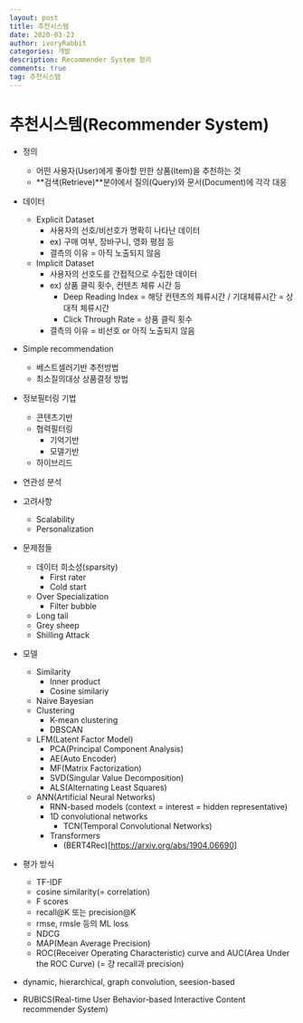 ```yaml
---
layout: post
title: 추천시스템
date: 2020-03-23
author: ivoryRabbit
categories: 개발
description: Recommender System 정리
comments: true
tag: 추천시스템
---
```


# 추천시스템(Recommender System)

- 정의
  - 어떤 사용자(User)에게 좋아할 만한 상품(Item)을 추천하는 것
  - **검색(Retrieve)**분야에서 질의(Query)와 문서(Document)에 각각 대응

- 데이터
  - Explicit Dataset
    - 사용자의 선호/비선호가 명확히 나타난 데이터
    - ex) 구매 여부, 장바구니, 영화 평점 등
    - 결측의 이유 = 아직 노출되지 않음
  - Implicit Dataset
    - 사용자의 선호도를 간접적으로 수집한 데이터
    - ex) 상품 클릭 횟수, 컨텐츠 체류 시간 등
      - Deep Reading Index = 해당 컨텐츠의 체류시간 / 기대체류시간 = 상대적 체류시간
      - Click Through Rate = 상품 클릭 횟수
    - 결측의 이유 = 비선호 or 아직 노출되지 않음
 
- Simple recommendation
  - 베스트셀러기반 추천방법
  - 최소질의대상 상품결정 방법
  
- 정보필터링 기법
  - 콘텐츠기반
  - 협력필터링
    - 기억기반
    - 모델기반
  - 하이브리드

- 연관성 분석
  
- 고려사항
  - Scalability
  - Personalization

- 문제점들
  - 데이터 희소성(sparsity)
    - First rater
    - Cold start
  - Over Specialization
    - Filter bubble
  - Long tail
  - Grey sheep
  - Shilling Attack
 
- 모델
  - Similarity
    - Inner product
    - Cosine similariy
  - Naive Bayesian
  - Clustering
    - K-mean clustering
    - DBSCAN
  - LFM(Latent Factor Model)
    - PCA(Principal Component Analysis)
    - AE(Auto Encoder)
    - MF(Matrix Factorization)
    - SVD(Singular Value Decomposition)
    - ALS(Alternating Least Squares)
  - ANN(Artificial Neural Networks)
    - RNN-based models (context = interest = hidden representative)      
    - 1D convolutional networks
      - TCN(Temporal Convolutional Networks)
    - Transformers
      - (BERT4Rec)[https://arxiv.org/abs/1904.06690]
- 평가 방식
  - TF-IDF
  - cosine similarity(= correlation)
  - F scores
  - recall@K 또는 precision@K
  - rmse, rmsle 등의 ML loss
  - NDCG
  - MAP(Mean Average Precision)
  - ROC(Receiver Operating Characteristic) curve and AUC(Area Under the ROC Curve) (= 걍 recall과 precision)
  
- dynamic, hierarchical, graph convolution, seesion-based
- RUBICS(Real-time User Behavior-based Interactive Content recommender System)
